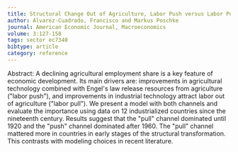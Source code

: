 ```yaml
---
title: Structural Change Out of Agriculture, Labor Push versus Labor Pull
author: Alvarez-Cuadrado, Francisco and Markus Poschke
journal: American Economic Journal, Macroeconomics
volume: 3:127-158
tags: sector ec7340
bibtype: article
category: reference
---
```

Abstract: A declining agricultural employment share is a key feature of economic development. Its main drivers are: improvements in agricultural technology combined with Engel's law release resources from agriculture ("labor push"), and improvements in industrial technology attract labor out of agriculture ("labor pull"). We present a model with both channels and evaluate the importance using data on 12 industrialized countries since the nineteenth century. Results suggest that the "pull" channel dominated until 1920 and the "push" channel dominated after 1960. The "pull" channel mattered more in countries in early stages of the structural transformation. This contrasts with modeling choices in recent literature.
